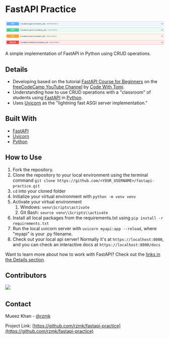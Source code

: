 # FastAPI Practice

![FastAPI Practice Docs Example](fastapi-practice-docs-example.png)

A simple implementation of FastAPI in Python using CRUD operations.

## Details

- Developing based on the tutorial [FastAPI Course for Beginners](https://www.youtube.com/watch?v=tLKKmouUams) on the [freeCodeCamp YouTube Channel](https://www.youtube.com/channel/UC8butISFwT-Wl7EV0hUK0BQ) by [Code With Tomi](https://www.youtube.com/c/CodeWithTomi).
- Understanding how to use CRUD operations with a "classroom" of students using [FastAPI](https://fastapi.tiangolo.com/) in [Python](https://www.python.org/).
- Uses [Uvicorn](https://www.uvicorn.org/) as the "lightning fast ASGI server implementation."

## Built With

- [FastAPI](https://fastapi.tiangolo.com/)
- [Uvicorn](https://www.uvicorn.org/)
- [Python](https://www.python.org/)

## How to Use

1. Fork the repository.
2. Clone the repository to your local environment using the terminal command ```git clone https://github.com/<YOUR_USERNAME>/fastapi-practice.git```
3. ```cd``` into your cloned folder
4. Initialize your virtual environment with ```python -m venv venv```
5. Activate your virtual environment
   1. Windows: ```venv\Scripts\activate```
   2. Git Bash: ```source venv\\Scripts\\activate```
6. Install all local packages from the requirements.txt using ```pip install -r requirements.txt```
7. Run the local uvicorn server with ```uvicorn myapi:app --reload```, where "myapi" is your .py filename.
8. Check out your local api server! Normally it's at ```https://localhost:8000```, and you can check an interactive docs at ```https://localhost:8000/docs```

Want to learn more about how to work with FastAPI? Check out the [links in the Details section](#details).

## Contributors

<a
    href="https://github.com/rzmk/fastapi-practice/graphs/contributors">
  <img
        src="https://contrib.rocks/image?repo=rzmk/fastapi-practice" />
</a>

## Contact

Mueez Khan - [@rzmk](https://github.com/rzmk)

Project Link: [https://github.com/rzmk/fastapi-practice](https://github.com/rzmk/fastapi-practice)

